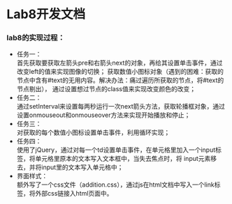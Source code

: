# Lab8开发文档
### lab8的实现过程：
* 任务一：  
  首先获取要获取左箭头pre和右箭头next的对象，再给其设置单击事件，通过改变left的值来实现图像的切换；
  获取数值小图标对象（遇到的困难：获取的节点中含有#text的无用内容。解决办法：痛过遍历所获取的节点，将#text的节点剔出），
  通过设置想过节点的class值来实现改变颜色的改变；
* 任务二：  
  通过setInterval来设置每两秒运行一次next箭头方法，获取轮播框对象，通过设置onmouseout和onmouseover方法来实现开始播放和停止；
* 任务三：  
  对获取的每个数值小图标设置单击事件，利用循环实现；
* 任务四：  
  使用了jQuery，通过对每一个td设置单击事件，在单元格里加入一个input标签，将单元格里原本的文本写入文本框中，当失去焦点时，将
  input元素移去，并将input里的文本写入单元格中；
* 界面样式：  
  额外写了一个css文件（addition.css），通过js在html文档中写入一个link标签，将外部css链接入html页面中。